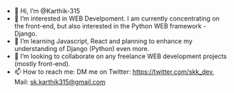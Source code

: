 - 👋 Hi, I’m @Karthik-315
- 👀 I’m interested in WEB Develpoment. I am currently concentrating on the front-end, but also interested in the Python WEB framework - Django.
- 🌱 I’m learning Javascript, React and planning to enhance my understanding of Django (Python) even more.
- 💞️ I’m looking to collaborate on any freelance WEB development projects (mostly front-end).
- 📫 How to reach me:
      DM me on Twitter: https://twitter.com/skk_dev, 
      Mail: sk.karthik315@gmail.com

<!---
Karthik-315/Karthik-315 is a ✨ special ✨ repository because its `README.md` (this file) appears on your GitHub profile.
You can click the Preview link to take a look at your changes.
--->
